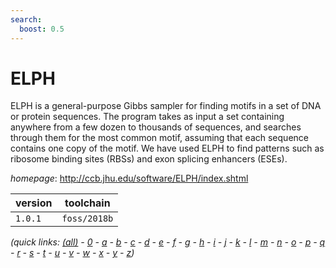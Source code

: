 ```yaml
---
search:
  boost: 0.5
---
```

# ELPH

ELPH is a general-purpose Gibbs sampler for finding motifs in a set   of DNA or protein sequences. The program takes as input a set containing anywhere from   a few dozen to thousands of sequences, and searches through them for the most common motif,   assuming that each sequence contains one copy of the motif. We have used ELPH to find   patterns such as ribosome binding sites (RBSs) and exon splicing enhancers (ESEs).

*homepage*: <http://ccb.jhu.edu/software/ELPH/index.shtml>

version | toolchain
--------|----------
``1.0.1`` | ``foss/2018b``


*(quick links: [(all)](../index.md) - [0](../0/index.md) - [a](../a/index.md) - [b](../b/index.md) - [c](../c/index.md) - [d](../d/index.md) - [e](../e/index.md) - [f](../f/index.md) - [g](../g/index.md) - [h](../h/index.md) - [i](../i/index.md) - [j](../j/index.md) - [k](../k/index.md) - [l](../l/index.md) - [m](../m/index.md) - [n](../n/index.md) - [o](../o/index.md) - [p](../p/index.md) - [q](../q/index.md) - [r](../r/index.md) - [s](../s/index.md) - [t](../t/index.md) - [u](../u/index.md) - [v](../v/index.md) - [w](../w/index.md) - [x](../x/index.md) - [y](../y/index.md) - [z](../z/index.md))*

